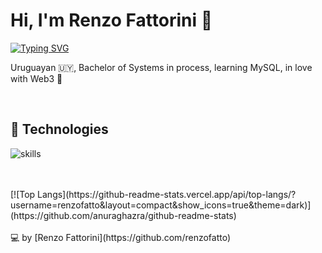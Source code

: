 # Hi, I'm Renzo Fattorini 👋

[![Typing SVG](https://readme-typing-svg.herokuapp.com?font=comfortaa&color=016EEA&size=24&width=500&lines=Uruguayan+software+developer;Currently+studying+Bachelor+of+Systems)](https://git.io/typing-svg)

Uruguayan 🇺🇾, Bachelor of Systems in process, learning MySQL, in love with Web3 💙

<br>

## 🔧 Technologies

![skills](https://skillicons.dev/icons?i=html,css,js,nodejs,mysql,mongodb,git,bash,c,cpp,cs,arduino,haskell,solidity,wordpress,vscode,ps,ai&theme=light&size=small)

<!---
[![Renzo's GitHub stats](https://github-readme-stats.vercel.app/api?username=renzofatto)](https://github.com/renzofatto/github-readme-stats)
[![Top Langs](https://github-readme-stats.vercel.app/api/top-langs/?username=renzofatto&layout=compact)](https://github.com/anuraghazra/github-readme-stats)
--->

<!---
<br>
<br>
<img src="https://github-readme-stats.vercel.app/api/top-langs/?username=renzofatto"/>
<br>
<br>

[![Renzo's GitHub stats](https://github-readme-stats.vercel.app/api?username=renzofatto)](https://github.com/anuraghazra/github-readme-stats&count_private=true)
--->
<br>
<br>
[![Top Langs](https://github-readme-stats.vercel.app/api/top-langs/?username=renzofatto&layout=compact&show_icons=true&theme=dark)](https://github.com/anuraghazra/github-readme-stats)
<br>
<br>
💻 by [Renzo Fattorini](https://github.com/renzofatto)

